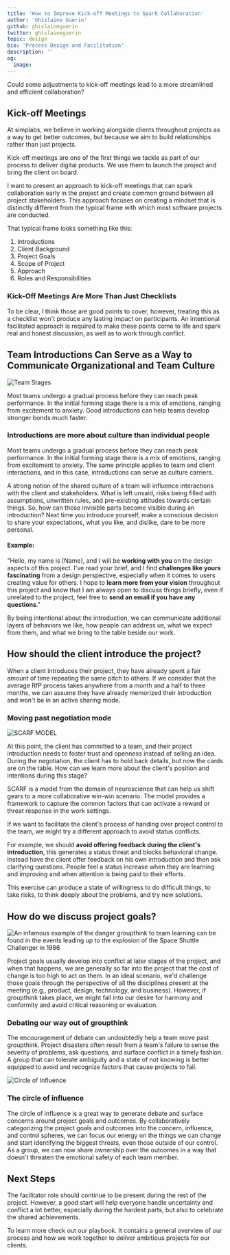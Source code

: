 ```yaml
---
title: 'How to Improve Kick-off Meetings to Spark Collaboration'
author: 'Ghislaine Guerin'
github: ghislaineguerin
twitter: ghislaineguerin
topic: design
bio: 'Process Design and Facilitation'
description: ''
og:
  image:
---
```


Could some adjustments to kick-off meetings lead to a more streamlined and efficient collaboration?
<!--break-->

## Kick-off Meetings
At simplabs, we believe in working alongside clients throughout projects as a way to get better outcomes, but because we aim to build relationships rather than just projects.

Kick-off meetings are one of the first things we tackle as part of our process to deliver digital products. We use them to launch the project and bring the client on board.

I want to present an approach to kick-off meetings that can spark collaboration early in the project and create common ground between all project stakeholders. This approach focuses on creating a mindset that is distinctly different from the typical frame with which most software projects are conducted.

That typical frame looks something like this:

1. Introductions
2. Client Background
3. Project Goals
4. Scope of Project
5. Approach
6. Roles and Responsibilities

### Kick-Off Meetings Are More Than Just Checklists

To be clear, I think those are good points to cover, however, treating this as a
checklist won't produce any lasting impact on participants. An intentional facilitated approach is
required to make these points come to life and spark real and honest discussion,
as well as to work through conflict.

## Team Introductions Can Serve as a Way to Communicate Organizational and Team Culture 

![Team Stages](/assets/images/posts/2020-04-27-facilitate-client-onboarding/team-stages.png)

Most teams undergo a gradual process before they can reach peak performance. In
the initial forming stage there is a mix of emotions, ranging from excitement to
anxiety. Good introductions can help teams develop stronger bonds much faster.

### Introductions are more about culture than individual people

Most teams undergo a gradual process before they can reach peak performance. In the initial forming stage there is a mix of emotions, ranging from excitement to anxiety. The same principle applies to team and client interactions, and in this case, introductions can serve as culture carriers. 

A strong notion of the shared culture of a team will influence interactions with the client and stakeholders. What is left unsaid, risks being filled with assumptions, unwritten rules, and pre-existing attitudes towards certain things. So, how can those invisible parts become visible during an introduction? Next time you introduce yourself, make a conscious decision to share your expectations, what you like, and dislike, dare to be more personal.

#### Example:

"Hello, my name is [Name], and I will be **working with you** on the design
aspects of this project. I've read your brief, and I find **challenges like
yours fascinating** from a design perspective, especially when it comes to users
creating value for others. I hope to **learn more from your vision** throughout
this project and know that I am always open to discuss things briefly, even if
unrelated to the project, feel free to **send an email if you have any
questions**."

By being intentional about the introduction, we can communicate additional
layers of behaviors we like, how people can address us, what we expect from
them, and what we bring to the table beside our work.

## How should the client introduce the project?

When a client introduces their project, they have already spent a fair amount of
time repeating the same pitch to others. If we consider that the average RfP
process takes anywhere from a month and a half to three months, we can assume
they have already memorized their introduction and won't be in an active sharing
mode.

### Moving past negotiation mode

![SCARF MODEL](/assets/images/posts/2020-04-27-facilitate-client-onboarding/scarf.png)

At this point, the client has committed to a team, and their project
introduction needs to foster trust and openness instead of selling an idea.
During the negotiation, the client has to hold back details, but now the cards
are on the table. How can we learn more about the client's position and
intentions during this stage?

SCARF is a model from the domain of neuroscience that can help us shift gears to a more
collaborative win-win scenario. The model provides a framework to capture
the common factors that can activate a reward or threat response in the work
settings.

If we want to facilitate the client's process of handing over project control to the team, we might try a different approach to avoid status conflicts.

For example, we should **avoid offering feedback during the client's introduction**, this generates a
status threat and blocks behavioral change. Instead have the client offer
feedback on his own introduction and then ask clarifying questions. People feel
a status increase when they are learning and improving and when attention is
being paid to their efforts.

This exercise can produce a state of willingness to do difficult things, to take
risks, to think deeply about the problems, and try new solutions.

## How do we discuss project goals?

![An infamous example of the danger groupthink to team learning can be found in the events leading up to the explosion of the Space Shuttle Challenger in 1986](/assets/images/posts/2020-04-27-facilitate-client-onboarding/challenger.png)

Project goals usually develop into conflict at later stages of the project, and
when that happens, we are generally so far into the project that the cost of
change is too high to act on them. In an ideal scenario, we'd challenge those
goals through the perspective of all the disciplines present at the meeting
(e.g., product, design, technology, and business). However, if groupthink takes
place, we might fall into our desire for harmony and conformity and avoid
critical reasoning or evaluation.

### Debating our way out of groupthink

The encouragement of debate can undoubtedly help a team move past groupthink.
Project disasters often result from a team's failure to sense the severity of
problems, ask questions, and surface conflict in a timely fashion. A group that
can tolerate ambiguity and a state of not knowing is better equipped to avoid
and recognize factors that cause projects to fail.

![Circle of Influence](/assets/images/posts/2020-04-27-facilitate-client-onboarding/circle.png)

### The circle of influence

The circle of influence is a great way to generate debate and surface concerns
around project goals and outcomes. By collaboratively categorizing the project
goals and outcomes into the concern, influence, and control spheres, we can
focus our energy on the things we can change and start identifying the biggest
threats, even those outside of our control. As a group, we can now share
ownership over the outcomes in a way that doesn't threaten the emotional safety
of each team member.

## Next Steps

The facilitator role should continue to be present during the rest of the
project. However, a good start will help everyone handle uncertainty and
conflict a lot better, especially during the hardest parts, but also to
celebrate the shared achievements.

To learn more check out our playbook. It contains a general overview of our
process and how we work together to deliver ambitious projects for our clients.
